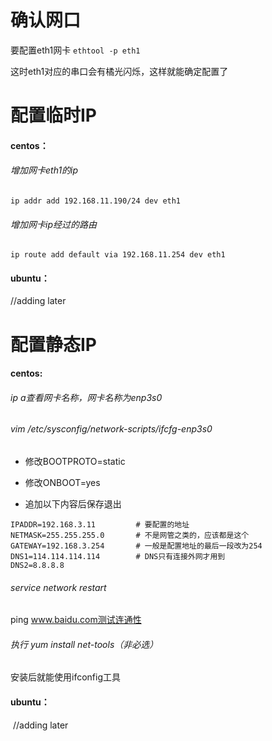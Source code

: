 # 确认网口

要配置eth1网卡 `ethtool -p eth1`

这时eth1对应的串口会有橘光闪烁，这样就能确定配置了

# 配置临时IP

#### centos：

###### 增加网卡eth1的ip

`ip addr add 192.168.11.190/24 dev eth1`

###### 增加网卡ip经过的路由

`ip route add default via 192.168.11.254 dev eth1`

#### ubuntu：

//adding  later

# 配置静态IP

#### centos:

###### ip a查看网卡名称，网卡名称为enp3s0 

###### vim /etc/sysconfig/network-scripts/ifcfg-enp3s0

*   修改BOOTPROTO=static

* 修改ONBOOT=yes
* 追加以下内容后保存退出
```shell
IPADDR=192.168.3.11         # 要配置的地址
NETMASK=255.255.255.0       # 不是网管之类的，应该都是这个
GATEWAY=192.168.3.254       # 一般是配置地址的最后一段改为254
DNS1=114.114.114.114        # DNS只有连接外网才用到
DNS2=8.8.8.8
```
###### service network restart

ping www.baidu.com测试连通性

###### 执行 yum install net-tools（非必选）

安装后就能使用ifconfig工具

#### ubuntu：

​	//adding later